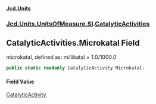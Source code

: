 #### [Jcd.Units](index.md 'index')
### [Jcd.Units.UnitsOfMeasure.SI](Jcd.Units.UnitsOfMeasure.SI.md 'Jcd.Units.UnitsOfMeasure.SI').[CatalyticActivities](CatalyticActivities.md 'Jcd.Units.UnitsOfMeasure.SI.CatalyticActivities')

## CatalyticActivities.Microkatal Field

microkatal, defined as: millikatal × 1.0/1000.0

```csharp
public static readonly CatalyticActivity Microkatal;
```

#### Field Value
[CatalyticActivity](CatalyticActivity.md 'Jcd.Units.UnitTypes.CatalyticActivity')